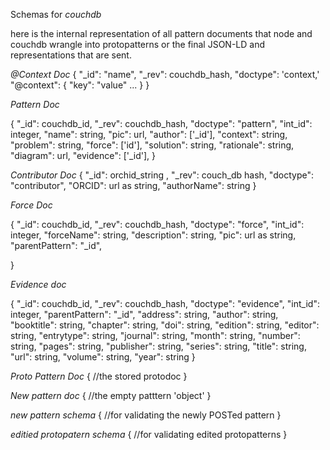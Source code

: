 Schemas for *couchdb*

here is the internal representation of all pattern documents that node and couchdb wrangle into protopatterns or the final JSON-LD and representations that are sent.

*@Context Doc*
{
	"\_id": "name",
	"\_rev": couchdb_hash,
	"doctype": 'context,'
	"@context": {
		"key": "value"
		...
	}
}

*Pattern Doc*

{
	"\_id": couchdb_id,
	"\_rev":	couchdb_hash,
	"doctype": "pattern",
	"int_id": integer,
	"name": string,
	"pic": url,
	"author": ['_id'],
	"context": string,
	"problem": string,
	"force": ['id'],
	"solution": string,
	"rationale": string,
	"diagram": url,
	"evidence": ['_id'],
}

*Contributor Doc*
{
	"\_id": orchid_string ,
	"\_rev": couch_db hash,
	"doctype": "contributor",
	"ORCID": url as string,
	"authorName": string
}

*Force Doc*

{
	"\_id":  couchdb_id,
	"\_rev": couchdb_hash,
	"doctype": "force",
	"int_id": integer,
	"forceName": string,
	"description": string,
	"pic": url as string,
	"parentPattern": "_id",

}

*Evidence doc*

{
	"\_id":  couchdb_id,
	"\_rev": couchdb_hash,
	"doctype": "evidence",
	"int_id": integer,
	"parentPattern": "_id",
	"address": string,
	"author": string,
	"booktitle": string,
	"chapter": string,
	"doi": string,
	"edition": string,
	"editor": string,
	"entrytype": string,
	"journal": string,
	"month": string,
	"number": string,
	"pages": string,
	"publisher": string,
	"series": string,
	"title": string,
	"url": string,
	"volume": string,
	"year": string
}

*Proto Pattern Doc*
{
	//the stored protodoc
}

*New pattern doc*
{
	//the empty patttern 'object'
}

*new pattern schema*
{
	//for validating the newly POSTed pattern
}

*editied protopatern schema*
{
	//for validating edited protopatterns
}